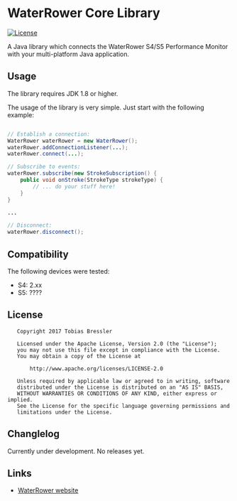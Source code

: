 # WaterRower Core Library

[![License](https://img.shields.io/badge/License-APL%202.0-green.svg)](https://opensource.org/licenses/Apache-2.0)

A Java library which connects the WaterRower S4/S5 Performance Monitor with your multi-platform Java application.

## Usage

The library requires JDK 1.8 or higher.

The usage of the library is very simple. Just start with the following example:

```Java

// Establish a connection:
WaterRower waterRower = new WaterRower();
waterRower.addConnectionListener(...);
waterRower.connect(...);

// Subscribe to events:
waterRower.subscribe(new StrokeSubscription() {
    public void onStroke(StrokeType strokeType) {
        // ... do your stuff here!
    }
}

...

// Disconnect:
waterRower.disconnect();

```

## Compatibility

The following devices were tested:

- S4: 2.xx
- S5: ????

## License

```
   Copyright 2017 Tobias Bressler

   Licensed under the Apache License, Version 2.0 (the "License");
   you may not use this file except in compliance with the License.
   You may obtain a copy of the License at

       http://www.apache.org/licenses/LICENSE-2.0

   Unless required by applicable law or agreed to in writing, software
   distributed under the License is distributed on an "AS IS" BASIS,
   WITHOUT WARRANTIES OR CONDITIONS OF ANY KIND, either express or implied.
   See the License for the specific language governing permissions and
   limitations under the License.
```

## Changlelog

Currently under development. No releases yet.

## Links

- [WaterRower website](https://www.waterrower.com/world)